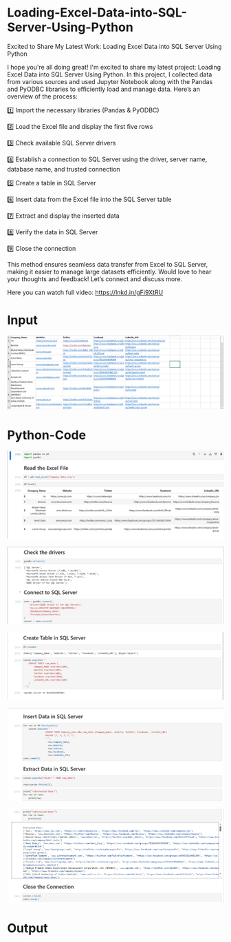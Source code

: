 # Loading-Excel-Data-into-SQL-Server-Using-Python
Excited to Share My Latest Work: Loading Excel Data into SQL Server Using Python

I hope you're all doing great! I'm excited to share my latest project: Loading Excel Data into SQL Server Using Python.
In this project, I collected data from various sources and used Jupyter Notebook along with the Pandas and PyODBC libraries to efficiently load and manage data. Here’s an overview of the process:

1️⃣ Import the necessary libraries (Pandas & PyODBC)

2️⃣ Load the Excel file and display the first five rows

3️⃣ Check available SQL Server drivers

4️⃣ Establish a connection to SQL Server using the driver, server name, database name, and trusted connection

5️⃣ Create a table in SQL Server

6️⃣ Insert data from the Excel file into the SQL Server table

7️⃣ Extract and display the inserted data

8️⃣ Verify the data in SQL Server

9️⃣ Close the connection

This method ensures seamless data transfer from Excel to SQL Server, making it easier to manage large datasets efficiently. 
Would love to hear your thoughts and feedback! Let’s connect and discuss more. 

Here you can watch full video: https://lnkd.in/gFi9XtRU

# Input

![Dashboard Screenshot](assets/dashboard.png)

# Python-Code

![Dashboard Screenshot](assets/dashboard.png1)

![Dashboard Screenshot](assets/dashboard.png2)

![Dashboard Screenshot](assets/dashboard.png3)

![Dashboard Screenshot](assets/dashboard.png4)

![Dashboard Screenshot](assets/dashboard.png5)

# Output


